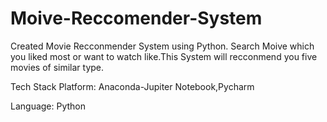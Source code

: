 # Moive-Reccomender-System
Created Movie Recconmender System using Python.  Search Moive which you liked most or want to watch like.This System will recconmend you five movies of similar type.

Tech Stack
Platform: Anaconda-Jupiter Notebook,Pycharm

Language: Python
